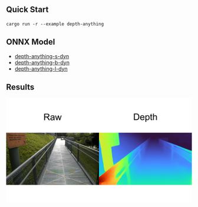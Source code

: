 ## Quick Start

```shell
cargo run -r --example depth-anything
```

## ONNX Model

- [depth-anything-s-dyn](https://github.com/jamjamjon/assets/releases/download/v0.0.1/depth-anything-s-dyn.onnx)  
- [depth-anything-b-dyn](https://github.com/jamjamjon/assets/releases/download/v0.0.1/depth-anything-b-dyn.onnx)
- [depth-anything-l-dyn](https://github.com/jamjamjon/assets/releases/download/v0.0.1/depth-anything-l-dyn.onnx)


## Results

![](./demo.png)

